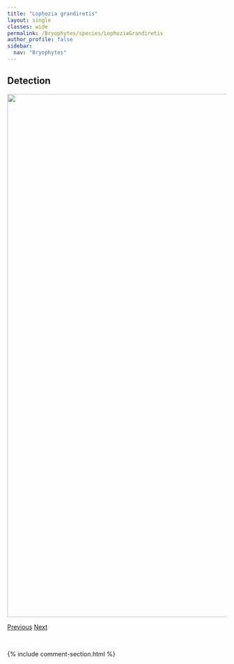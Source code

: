 ```yaml
---
title: "Lophozia grandiretis"
layout: single
classes: wide
permalink: /Bryophytes/species/LophoziaGrandiretis
author_profile: false
sidebar:
  nav: "Bryophytes"
---
```


<h2>Detection</h2>

<a href="https://drive.google.com/uc?export=view&id=1ABAVaS9CuFkeKvNRVYq9GTIYhr53AOO9">
<img src="https://drive.google.com/uc?export=view&id=1ABAVaS9CuFkeKvNRVYq9GTIYhr53AOO9" height = "1200" width = "800">
</a>


<a href="/DevelopmentWebsite/Bryophytes/species/LophoziaGillmanii" class="pagination--pager" title="Lophozia gillmanii">Previous</a> <a href="/DevelopmentWebsite/Bryophytes/species/LophoziaIncisa" class="pagination--pager" title="Lophozia incisa">Next</a>

<p>&nbsp;</p>

{% include comment-section.html %}
